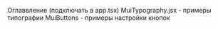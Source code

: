 Оглаввление (подключать в app.tsx)
MuiTypography.jsx - примеры типографии
MuiButtons - примеры настройки кнопок